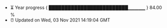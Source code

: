 - ⏳ Year progress { █████████████████████████▁▁▁▁▁ } 84.00 %
- ⏰ Updated on Wed, 03 Nov 2021 14:19:04 GMT

